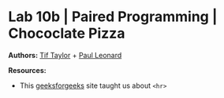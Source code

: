 # Lab 10b | Paired Programming | Chococlate Pizza

**Authors:** [Tif Taylor](https://github.com/tiftaylor) + [Paul Leonard](https://github.com/paul-leonard)

**Resources:** 
- This [geeksforgeeks](https://www.geeksforgeeks.org/html-hr-tag/#:~:text=The%20tag%20in%20HTML,not%20require%20an%20end%20tag.) site taught us about `<hr>`